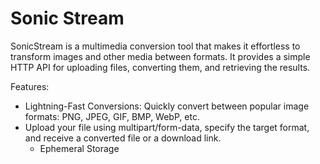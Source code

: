 # Sonic Stream

SonicStream is a multimedia conversion tool that makes it effortless to transform images and other media between formats. It provides a simple HTTP API for uploading files, converting them, and retrieving the results.

Features:

- Lightning-Fast Conversions:
  Quickly convert between popular image formats: PNG, JPEG, GIF, BMP, WebP, etc.
- Upload your file using multipart/form-data, specify the target format, and receive a converted file or a download link.
  - Ephemeral Storage
